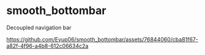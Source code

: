 # smooth_bottombar

Decoupled navigation bar

https://github.com/Eyup06/smooth_bottombar/assets/76844060/cba81f67-a82f-4f96-a4b8-612c06634c2a
